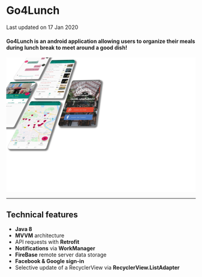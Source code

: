 <p><h1 align="left">Go4Lunch</h1></p>
Last updated on 17 Jan 2020

<h4>Go4Lunch is an android application allowing users to organize their meals during lunch break to meet around a good dish!</h4>

![My Image](screenshots/screen1.webp)

___


## Technical features

- **Java 8**
- **MVVM** architecture
- API requests with **Retrofit**
- **Notifications** via **WorkManager**
- **FireBase** remote server data storage
- **Facebook & Google sign-in**
- Selective update of a RecyclerView via **RecyclerView.ListAdapter**
